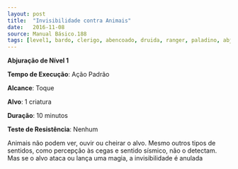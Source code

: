 ```yaml
---
layout: post
title:  "Invisibilidade contra Animais"
date:   2016-11-08
source: Manual Básico.188
tags: [level1, bardo, clerigo, abencoado, druida, ranger, paladino, abjuracao, padrao, toque, criatura, minuto, nenhum]
---
```


**Abjuração de Nível 1**

**Tempo de Execução**: Ação Padrão

**Alcance**: Toque

**Alvo**: 1 criatura

**Duração**: 10 minutos

**Teste de Resistência**: Nenhum

Animais não podem ver, ouvir ou cheirar o alvo. Mesmo outros tipos de sentidos, como percepção às cegas e sentido sísmico, não o detectam. Mas se o alvo ataca ou lança uma magia, a invisibilidade é anulada
